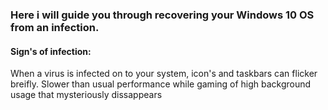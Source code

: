 ### Here i will guide you through recovering your Windows 10 OS from an infection.


#### Sign's of infection:

When a virus is infected on to your system, icon's and taskbars can flicker breifly.
Slower than usual performance while gaming of high background usage that mysteriously dissappears 
